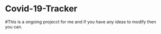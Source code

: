 # Covid-19-Tracker
#This is a ongoing projecct for me and if you have any ideas to modify then you can.

